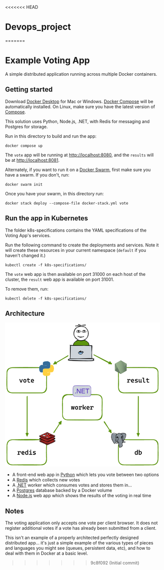 <<<<<<< HEAD
# Devops_project
=======
# Example Voting App

A simple distributed application running across multiple Docker containers.

## Getting started

Download [Docker Desktop](https://www.docker.com/products/docker-desktop) for Mac or Windows. [Docker Compose](https://docs.docker.com/compose) will be automatically installed. On Linux, make sure you have the latest version of [Compose](https://docs.docker.com/compose/install/).

This solution uses Python, Node.js, .NET, with Redis for messaging and Postgres for storage.

Run in this directory to build and run the app:

```shell
docker compose up
```

The `vote` app will be running at [http://localhost:8080](http://localhost:8080), and the `results` will be at [http://localhost:8081](http://localhost:8081).

Alternately, if you want to run it on a [Docker Swarm](https://docs.docker.com/engine/swarm/), first make sure you have a swarm. If you don't, run:

```shell
docker swarm init
```

Once you have your swarm, in this directory run:

```shell
docker stack deploy --compose-file docker-stack.yml vote
```

## Run the app in Kubernetes

The folder k8s-specifications contains the YAML specifications of the Voting App's services.

Run the following command to create the deployments and services. Note it will create these resources in your current namespace (`default` if you haven't changed it.)

```shell
kubectl create -f k8s-specifications/
```

The `vote` web app is then available on port 31000 on each host of the cluster, the `result` web app is available on port 31001.

To remove them, run:

```shell
kubectl delete -f k8s-specifications/
```

## Architecture

![Architecture diagram](architecture.excalidraw.png)

* A front-end web app in [Python](/vote) which lets you vote between two options
* A [Redis](https://hub.docker.com/_/redis/) which collects new votes
* A [.NET](/worker/) worker which consumes votes and stores them in…
* A [Postgres](https://hub.docker.com/_/postgres/) database backed by a Docker volume
* A [Node.js](/result) web app which shows the results of the voting in real time

## Notes

The voting application only accepts one vote per client browser. It does not register additional votes if a vote has already been submitted from a client.

This isn't an example of a properly architected perfectly designed distributed app... it's just a simple
example of the various types of pieces and languages you might see (queues, persistent data, etc), and how to
deal with them in Docker at a basic level.
>>>>>>> 9c8f092 (Initial commit)
